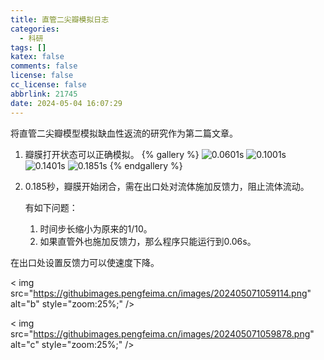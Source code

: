 ```yaml
---
title: 直管二尖瓣模拟日志
categories:
  - 科研
tags: []
katex: false
comments: false
license: false
cc_license: false
abbrlink: 21745
date: 2024-05-04 16:07:29
---
```


将直管二尖瓣模型模拟缺血性返流的研究作为第二篇文章。

<!--more-->

1. 瓣膜打开状态可以正确模拟。
   {% gallery %}
   ![0.0601s](https://githubimages.pengfeima.cn/images/202405041611537.png)
   ![0.1001s](https://githubimages.pengfeima.cn/images/202405041611514.png)
   ![0.1401s](https://githubimages.pengfeima.cn/images/202405041611522.png)
   ![0.1851s](https://githubimages.pengfeima.cn/images/202405041611707.png)
   {% endgallery %} 

2. 0.185秒，瓣膜开始闭合，需在出口处对流体施加反馈力，阻止流体流动。

   有如下问题：

   1. 时间步长缩小为原来的1/10。
   2. 如果直管外也施加反馈力，那么程序只能运行到0.06s。





在出口处设置反馈力可以使速度下降。

< img src="https://githubimages.pengfeima.cn/images/202405071059114.png" alt="b" style="zoom:25%;" />

< img src="https://githubimages.pengfeima.cn/images/202405071059878.png" alt="c" style="zoom:25%;" />
